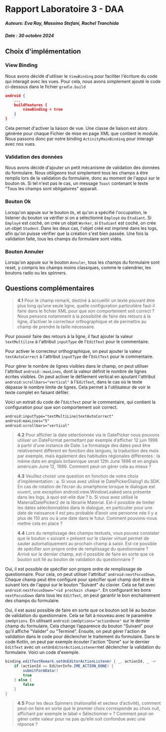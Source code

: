 # Rapport Laboratoire 3 - DAA

##### Auteurs: Eva Ray, Massimo Stefani, Rachel Tranchida
##### Date : 30 octobre 2024

## Choix d'implémentation

### View Binding
Nous avons décidé d'utiliser le `ViewBinding` pour faciliter l'écriture du code qui interagit avec les vues. 
Pour cela, nous avons simplement ajouté le code ci-dessous dans le fichier `gradle.build`

```json
android {
    ...
    buildFeatures {
        viewBinding = true
    }
}
```

Cela permet d'activer la liaison de vue. Une classe de liaison est alors générée pour chaque Fichier de mise en page XML que contient le module. Nous passons donc par notre binding `ActivityMainBinding`  pour interagir avec nos vues.

### Validation des données
Nous avons décidé d'ajouter un petit mécanisme de validation des données du formulaire. Nous obligeons tout simplement
tous les champs à être remplis lors de la validation du formulaire, donc au moment de l'appui sur le bouton `Ok`. Si tel n'est pas le cas, un message `Toast` contenant le texte "Tous les champs sont obligatoires" apparait.

### Bouton Ok
Lorsqu'on appuie sur le bouton `Ok`, et qu'on a spécifié l'occupation, le listener du bouton va vérifier si 
on a sélectionné `Employé` ou `Etudiant`. Si `Employé` est coché, on crée un objet `Worker`, si `Etudiant` est coché,
on crée un objet `Student`. Dans les deux cas, l'objet créé est imprimé dans les logs, afin qu'on puisse vérifier
que la création s'est bien passée. Une fois la validation faite, tous les champs du formulaire sont vidés.

### Bouton Annuler
Lorsqu'on appuie sur le bouton `Annuler`, tous les champs du formulaire sont reset, y compris les champs moins classiques, comme le calendrier, les boutons radio ou les spinners.


## Questions complémentaires

> __4.1__ Pour le champ remark, destiné à accueillir un texte pouvant être plus long qu’une seule ligne,
> quelle configuration particulière faut-il faire dans le fichier XML pour que son comportement
> soit correct ? Nous pensons notamment à la possibilité de faire des retours à la ligne, d’activer
> le correcteur orthographique et de permettre au champ de prendre la taille nécessaire.

Pour pouvoir faire des retours à la ligne, il faut ajouter la valeur `textMultiline` à l'attribut `inputType` de l'`EditText` pour le commentaire.

Pour activer le correcteur orthographique, on peut ajouter la valeur `textAutoCorrect` à l'attribut `inputType` de 
l'`EditText` pour le commentaire. 

Pour gérer le nombre de lignes visibles dans le champ, on peut utiliser l'attribut `android::maxLines`, dont la
valeur définit le nombre de lignes écrites visibles. On peut activer le défilement vertical en ajoutant 
l'attribut ``android:scrollbars="vertical"`` à l'`EditText`, dans le cas où le texte dépasse le nombre limite de lignes. Cela permet à l'utilisateur de voir le texte complet en faisant défiler.

Voici un extrait du code de l'`EditText` pour le commentaire, qui contient la configuration pour que son
comportement soir correct.

```xml
android:inputType="textMultiLine|textAutoCorrect"
android:maxLines="5"
android:scrollbars="vertical"
```

> __4.2__ Pour afficher la date sélectionnée via le DatePicker nous pouvons utiliser un DateFormat
> permettant par exemple d’afficher 12 juin 1996 à partir d’une instance de Date. Le formatage
> des dates peut être relativement différent en fonction des langues, la traduction des mois par
> exemple, mais également des habitudes régionales différentes : la même date en anglais
> britannique serait 12th June 1996 et en anglais américain June 12, 1996. Comment peut-on
> gérer cela au mieux ?

> __4.3__ Veuillez choisir une question en fonction de votre choix d’implémentation :
> a. Si vous avez utilisé le DatePickerDialog1 du SDK. En cas de rotation de l’écran du
> smartphone lorsque le dialogue est ouvert, une exception android.view.WindowLeaked
> sera présente dans les logs, à quoi est-elle due ?
> b. Si vous avez utilisé le MaterialDatePicker2 de la librairie Material. Est-il possible de limiter
> les dates sélectionnables dans le dialogue, en particulier pour une date de naissance il est
> peu probable d’avoir une personne née il y a plus de 110 ans ou à une date dans le futur.
> Comment pouvons-nous mettre cela en place ?

> __4.4__ Lors du remplissage des champs textuels, vous pouvez constater que le bouton « suivant »
> présent sur le clavier virtuel permet de sauter automatiquement au prochain champ à saisir. 
> Est-ce possible de spécifier son propre ordre de remplissage du questionnaire ?
> Arrivé sur le dernier champ, est-il possible de faire en sorte que ce bouton soit lié au bouton
> de validation du questionnaire ?

Oui, il est possible de spécifier son propre ordre de remplissage de questionnaire. Pour cela, on peut
utiliser l'attribut' `android:nextFocusDown`.
Chaque champ peut être configuré pour spécifier quel champ doit être le suivant lors de l'appui sur le bouton "Suivant" du clavier. Cela se fait avec `android:nextFocusDown="<id prochain champ>"`. En configurant les bons `nextFocusDown` dans tous les ``EditText``, on peut garantir le bon enchaînement des champs du formulaire.

Oui, il est aussi possible de faire en sorte que ce bouton soit lié au bouton de validation du questionnaire. Cela se fait
à nouveau avec le paramètre `imeOptions`. En utilisant `android:imeOptions="actionDone"` sur le dernier champ du
formulaire,  Cela change l’apparence du bouton "Suivant" pour qu'il affiche "Valider" ou "Terminé". Ensuite, on peut gérer l'action de validation dans le code pour déclencher le traitement du formulaire. Dans le code Kotlin, on 
peut par exemple écouter l'action "Done" sur le dernier ``EditText`` avec un `setOnEditorActionListener`met déclencher la validation du formulaire. Voici un code
d'exemple.

```java
binding.editTextRemark.setOnEditorActionListener { _, actionId, _ ->
    if (actionId == EditorInfo.IME_ACTION_DONE) {
        submitFormData()
        true
    } else {
        false
    }
}
```


> __4.5__ Pour les deux Spinners (nationalité et secteur d’activité), comment peut-on faire en sorte que
> le premier choix corresponde au choix null, affichant par exemple le label « Sélectionner » ?
> Comment peut-on gérer cette valeur pour ne pas qu’elle soit confondue avec une réponse ?


